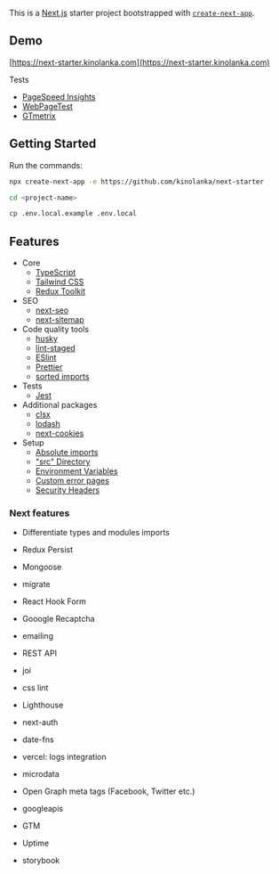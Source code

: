 This is a [Next.js](https://nextjs.org/) starter project bootstrapped with [`create-next-app`](https://github.com/vercel/next.js/tree/canary/packages/create-next-app).

## Demo

[https://next-starter.kinolanka.com](https://next-starter.kinolanka.com)

Tests

- [PageSpeed Insights](https://pagespeed.web.dev/report?url=https%3A%2F%2Fnext-starter.kinolanka.com)
- [WebPageTest](https://www.webpagetest.org/result/220118_BiDc83_8b84448fd51f14f7a8c7d115ec70f32d/)
- [GTmetrix](https://gtmetrix.com/reports/next-starter.kinolanka.com/KAOk74mF/)

## Getting Started

Run the commands:

```bash
npx create-next-app -e https://github.com/kinolanka/next-starter

cd <project-name>

cp .env.local.example .env.local
```

## Features

- Core
  - [TypeScript](https://github.com/microsoft/TypeScript)
  - [Tailwind CSS](https://github.com/tailwindlabs/tailwindcss)
  - [Redux Toolkit](https://github.com/reduxjs/redux-toolkit)
- SEO
  - [next-seo](https://github.com/garmeeh/next-seo)
  - [next-sitemap](https://github.com/iamvishnusankar/next-sitemap)
- Code quality tools
  - [husky](https://github.com/typicode/husky)
  - [lint-staged](https://github.com/okonet/lint-staged)
  - [ESlint](https://github.com/eslint/eslint)
  - [Prettier](https://github.com/prettier/prettier)
  - [sorted imports](https://github.com/lydell/eslint-plugin-simple-import-sort)
- Tests
  - [Jest](https://github.com/facebook/jest)
- Additional packages
  - [clsx](https://github.com/lukeed/clsx)
  - [lodash](https://github.com/lodash/lodash)
  - [next-cookies](https://github.com/matthewmueller/next-cookies)
- Setup
  - [Absolute imports](https://nextjs.org/docs/advanced-features/module-path-aliases)
  - ["src" Directory](https://nextjs.org/docs/advanced-features/src-directory)
  - [Environment Variables](https://nextjs.org/docs/basic-features/environment-variables)
  - [Custom error pages](https://nextjs.org/docs/advanced-features/custom-error-page)
  - [Security Headers](https://nextjs.org/docs/advanced-features/security-headers)

### Next features

- Differentiate types and modules imports

- Redux Persist

- Mongoose
- migrate

- React Hook Form
- Gooogle Recaptcha
- emailing

- REST API
- joi

- css lint
- Lighthouse

- next-auth

- date-fns

- vercel: logs integration

- microdata
- Open Graph meta tags (Facebook, Twitter etc.)

- googleapis
- GTM
- Uptime

- storybook
